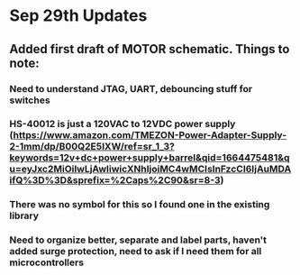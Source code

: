 # Sep 29th Updates

## Added first draft of MOTOR schematic. Things to note:
### Need to understand JTAG, UART, debouncing stuff for switches
### HS-40012 is just a 120VAC to 12VDC power supply (https://www.amazon.com/TMEZON-Power-Adapter-Supply-2-1mm/dp/B00Q2E5IXW/ref=sr_1_3?keywords=12v+dc+power+supply+barrel&qid=1664475481&qu=eyJxc2MiOiIwLjAwIiwicXNhIjoiMC4wMCIsInFzcCI6IjAuMDAifQ%3D%3D&sprefix=%2Caps%2C90&sr=8-3)
### There was no symbol for this so I found one in the existing library
### Need to organize better, separate and label parts, haven't added surge protection, need to ask if I need them for all microcontrollers
